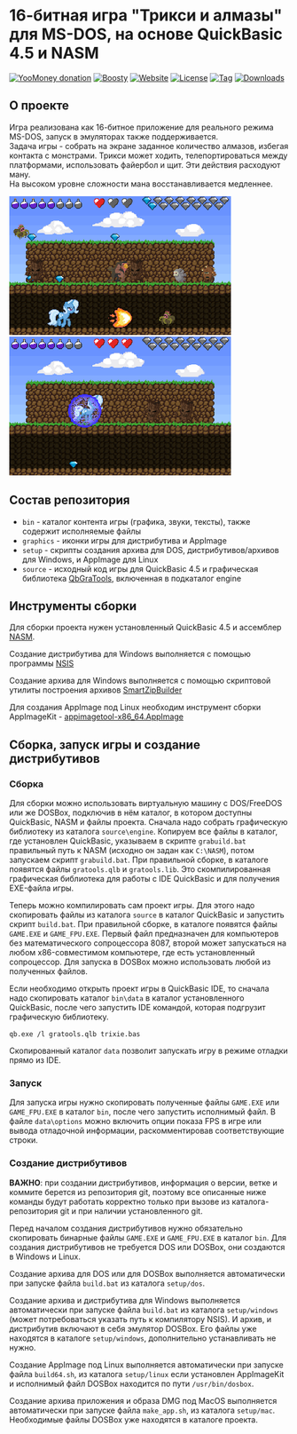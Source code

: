 # 16-битная игра "Трикси и алмазы" для MS-DOS, на основе QuickBasic 4.5 и NASM

[![YooMoney donation](https://img.shields.io/badge/Donation-Yoo.money-blue.svg)](https://yoomoney.ru/to/41001497003495)
[![Boosty](https://img.shields.io/badge/Boosty-donate-orange.svg)](https://boosty.to/ponygames)
[![Website](https://img.shields.io/badge/Website-tav--developer.itch.io-29a662.svg)](https://tav-developer.itch.io)
[![License](https://img.shields.io/badge/License-MIT0-darkgray.svg)](#)
[![Tag](https://img.shields.io/github/v/tag/tereshenkovav/Trixie16bit?color=00c2e8)](#)
[![Downloads](https://img.shields.io/github/downloads/tereshenkovav/Trixie16bit/total?color=c87bff)](#)

## О проекте

Игра реализована как 16-битное приложение для реального режима MS-DOS, запуск
в эмуляторах также поддерживается.\
Задача игры - собрать на экране заданное количество алмазов, избегая контакта
с монстрами. Трикси может ходить, телепортироваться между платформами, использовать
файербол и щит. Эти действия расходуют ману.\
На высоком уровне сложности мана восстанавливается медленнее.

![Trixie16bit](screen1.png) ![Trixie16bit](screen2.png)

## Состав репозитория

* `bin` - каталог контента игры (графика, звуки, тексты), также содержит исполняемые файлы
* `graphics` - иконки игры для дистрибутива и AppImage
* `setup` - скрипты создания архива для DOS, дистрибутивов/архивов для Windows, и AppImage для Linux
* `source` - исходный код игры для QuickBasic 4.5 и графическая библиотека [QbGraTools](https://github.com/tereshenkovav/QbGraTools), включенная в подкаталог engine

## Инструменты сборки

Для сборки проекта нужен установленный QuickBasic 4.5 и ассемблер [NASM](https://nasm.us/).

Создание дистрибутива для Windows выполняется с помощью программы
[NSIS](https://nsis.sourceforge.io)

Создание архива для Windows выполняется с помощью скриптовой утилиты построения архивов
[SmartZipBuilder](https://github.com/tereshenkovav/SmartZipBuilder)

Для создания AppImage под Linux необходим инструмент сборки AppImageKit -
[appimagetool-x86_64.AppImage](https://github.com/AppImage/AppImageKit/releases)

## Сборка, запуск игры и создание дистрибутивов

### Сборка

Для сборки можно использовать виртуальную машину с DOS/FreeDOS или же DOSBox, подключив в нём каталог, в котором доступны QuickBasic, NASM и файлы проекта.
Сначала надо собрать графическую библиотеку из каталога `source\engine`. Копируем все файлы
в каталог, где установлен QuickBasic, указываем в скрипте `grabuild.bat`
правильный путь к NASM (исходно он задан как `C:\NASM`), потом запускаем скрипт
`grabuild.bat`.
При правильной сборке, в каталоге появятся файлы `gratools.qlb` и `gratools.lib`.
Это скомпилированная графическая библиотека для работы с IDE QuickBasic и для получения EXE-файла игры.

Теперь можно компилировать сам проект игры. Для этого надо скопировать файлы из каталога `source`
в каталог QuickBasic и запустить скрипт `build.bat`.
При правильной сборке, в каталоге появятся файлы `GAME.EXE` и `GAME_FPU.EXE`.
Первый файл предназначен для компьютеров без математического сопроцессора 8087,
второй может запускаться на любом x86-совместимом компьютере, где есть установленный сопроцессор.
Для запуска в DOSBox можно использовать любой из полученных файлов.

Если необходимо открыть проект игры в QuickBasic IDE, то сначала надо скопировать
каталог `bin\data` в каталог установленного QuickBasic, после чего запустить
IDE командой, которая подгрузит графическую библиотеку.

```
qb.exe /l gratools.qlb trixie.bas
```

Скопированный каталог `data` позволит запускать игру в режиме отладки прямо из IDE.

### Запуск

Для запуска игры нужно скопировать полученные файлы `GAME.EXE` или `GAME_FPU.EXE`
в каталог `bin`, поcле чего запустить исполнимый файл.
В файле `data\options` можно включить опции показа FPS в игре или вывода отладочной информации,
раскомментировав соответствующие строки.

### Создание дистрибутивов

**ВАЖНО**: при создании дистрибутивов, информация о версии, ветке и коммите берется
из репозитория git, поэтому все описанные ниже команды будут работать корректно
только при вызове из каталога-репозитория git и при наличии установленного git.

Перед началом создания дистрибутивов нужно обязательно скопировать
бинарные файлы `GAME.EXE` и `GAME_FPU.EXE` в каталог `bin`. Для создания дистрибутивов не требуется DOS или DOSBox, они создаются в Windows и Linux.

Создание архива для DOS или для DOSBox выполняется автоматически при
запуске файла `build.bat` из каталога `setup/dos`.

Создание архива и дистрибутива для Windows выполняется автоматически при
запуске файла `build.bat` из каталога `setup/windows`
(может потребоваться указать путь к компилятору NSIS). И архив, и дистрибутив
включают в себя эмулятор DOSBox. Его файлы уже находятся в каталоге `setup/windows`,
дополнительно устанавливать не нужно.

Создание AppImage под Linux выполняется автоматически при
запуске файла `build64.sh`, из каталога `setup/linux` если
установлен AppImageKit и исполнимый файл DOSBox находится по пути `/usr/bin/dosbox`.

Создание архива приложения и образа DMG под MacOS выполняется автоматически при
запуске файла `make_app.sh`, из каталога `setup/mac`.
Необходимые файлы DOSBox уже находятся в каталоге проекта.
